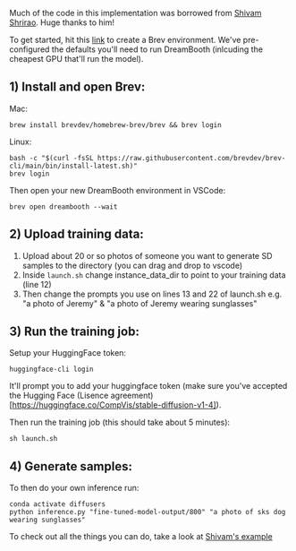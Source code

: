 Much of the code in this implementation was borrowed from [Shivam Shrirao](https://github.com/ShivamShrirao). Huge thanks to him!

To get started, hit this [link](https://console.brev.dev/environment/new?setupRepo=https://github.com/brevdev/dreambooth&repo=https://github.com/brevdev/dreambooth&setupPath=.brev/setup.sh&instance=g5.2xlarge) to create a Brev environment. We've pre-configured the defaults you'll need to run DreamBooth (inlcuding the cheapest GPU that'll run the model).

## 1) Install and open Brev:
Mac:
```
brew install brevdev/homebrew-brev/brev && brev login
```
Linux:
```
bash -c "$(curl -fsSL https://raw.githubusercontent.com/brevdev/brev-cli/main/bin/install-latest.sh)"
brev login
```
Then open your new DreamBooth environment in VSCode:
```
brev open dreambooth --wait
```
## 2) Upload training data:
1) Upload about 20 or so photos of someone you want to generate SD samples to the directory (you can drag and drop to vscode)
2) Inside ```launch.sh``` change instance_data_dir to point to your training data (line 12)
3) Then change the prompts you use on lines 13 and 22 of launch.sh e.g. "a photo of Jeremy" & "a photo of Jeremy wearing sunglasses"

## 3) Run the training job:
Setup your HuggingFace token:
```
huggingface-cli login
```
It'll prompt you to add your huggingface token (make sure you've accepted the Hugging Face (Lisence agreement)[https://huggingface.co/CompVis/stable-diffusion-v1-4]).

Then run the training job (this should take about 5 minutes):
```
sh launch.sh
```

## 4) Generate samples:
To then do your own inference run:
```
conda activate diffusers
python inference.py "fine-tuned-model-output/800" "a photo of sks dog wearing sunglasses"
```

To check out all the things you can do, take a look at [Shivam's example](https://github.com/ShivamShrirao/diffusers/tree/main/examples/dreambooth)

